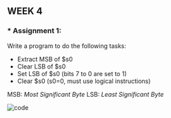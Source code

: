 ## WEEK 4
### * Assignment 1: 
Write a program to do the following tasks: 
* Extract MSB of $s0  
* Clear LSB of $s0 
* Set LSB of $s0 (bits 7 to 0 are set to 1) 
* Clear $s0 (s0=0, must use logical instructions) 

MSB: *Most Significant Byte*
LSB: *Least Significant Byte*

![code]('images/1.png')